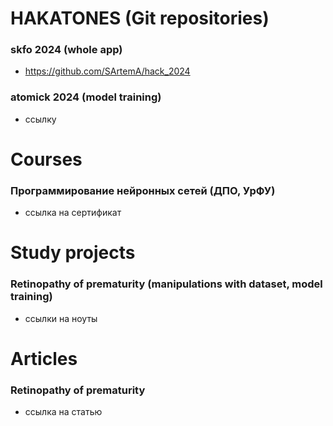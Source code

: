 # HAKATONES (Git repositories)
### skfo 2024 (whole app)
- https://github.com/SArtemA/hack_2024
### atomick 2024 (model training)
- ссылку

# Courses
### Программирование нейронных сетей (ДПО, УрФУ)
- ссылка на сертификат

# Study projects
### Retinopathy of prematurity (manipulations with dataset, model training)
- ссылки на ноуты

# Articles
### Retinopathy of prematurity
- ссылка на статью
